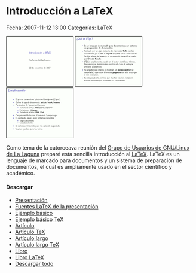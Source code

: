 Introducción a LaTeX
====================

Fecha: 2007-11-12 13:00
Categorías: LaTeX

![LaTeX](latex-introduccion/screenshot-1-small.png) ![LaTeX](latex-introduccion/screenshot-2-small.png) ![LaTeX](latex-introduccion/screenshot-3-small.png)

Como tema de la catorceava reunión del [Grupo de Usuarios de GNU/Linux de La Laguna](http://www.gulag.org.mx/) preparé esta sencilla introducción al [LaTeX](http://es.wikipedia.org/wiki/LaTeX). LaTeX es un lenguaje de marcado para documentos y un sistema de preparación de documentos, el cual es ampliamente usado en el sector científico y académico.

#### Descargar

* [Presentación](latex-introduccion/latex-introduccion.pdf)
* [Fuentes LaTeX de la presentación](latex-introduccion/latex-introduccion.tar.gz)
* [Ejemplo básico](latex-introduccion/ejemplo-0-primer/primer.pdf)
* [Ejemplo básico TeX](latex-introduccion/ejemplo-0-primer/primer.tex)
* [Artículo](latex-introduccion/ejemplo-1-sencillo/cms-de-ml-descripcion.pdf)
* [Artículo TeX](latex-introduccion/ejemplo-1-sencillo/cms-de-ml-descripcion.tex)
* [Artículo largo](latex-introduccion/ejemplo-2-articulo/licencia-gfdl.pdf)
* [Artículo largo TeX](latex-introduccion/ejemplo-2-articulo/licencia-gfdl.tex)
* [Libro](latex-introduccion/ejemplo-3-libro/via-pc2500-gentoo-lan-boot.pdf)
* [Libro LaTeX](latex-introduccion/ejemplo-3-libro/ejemplo-3-libro.tar.gz)
* [Descargar todo](latex-introduccion/latex-introduccion-presentacion-y-ejemplos.tar.gz)
